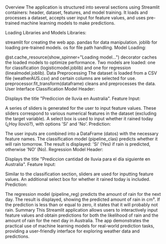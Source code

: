 Overview
The application is structured into several sections using Streamlit containers: header, dataset, features, and model training. It loads and processes a dataset, accepts user input for feature values, and uses pre-trained machine learning models to make predictions.

Loading Libraries and Models
Libraries:

streamlit for creating the web app.
pandas for data manipulation.
joblib for loading pre-trained models.
os for file path handling.
Model Loading:

@st.cache_resource(show_spinner="Loading model...") decorator caches the loaded models to optimize performance.
Two models are loaded: one for classification (logisticmodel.joblib) and one for regression (linealmodel.joblib).
Data Preprocessing
The dataset is loaded from a CSV file (weatherAUS.csv) and certain columns are selected for use.
preprocessor.fit_transform(dataframe) cleans and preprocesses the data.
User Interface
Classification Model
Header:

Displays the title "Prediccion de lluvia en Australia".
Feature Input:

A series of sliders is generated for the user to input feature values. These sliders correspond to various numerical features in the dataset (excluding the target variable).
A select box is used to input whether it rained today (¿Hoy llovió?), with options 'Sí' and 'No'.
Prediction:

The user inputs are combined into a DataFrame (datos) with the necessary feature names.
The classification model (pipeline_clas) predicts whether it will rain tomorrow.
The result is displayed: 'Si' (Yes) if rain is predicted, otherwise 'NO' (No).
Regression Model
Header:

Displays the title "Prediccion cantidad de lluvia para el día siguiente en Australia".
Feature Input:

Similar to the classification section, sliders are used for inputting feature values.
An additional select box for whether it rained today is included.
Prediction:

The regression model (pipeline_reg) predicts the amount of rain for the next day.
The result is displayed, showing the predicted amount of rain in cm³. If the prediction is less than or equal to zero, it states that it will probably not rain.
Summary
This Streamlit application allows users to interactively input feature values and obtain predictions for both the likelihood of rain and the amount of rain for the next day in Australia. The app demonstrates the practical use of machine learning models for real-world prediction tasks, providing a user-friendly interface for exploring weather data and predictions.
